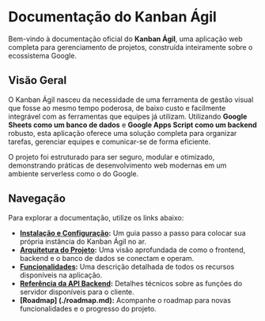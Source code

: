 # Documentação do Kanban Ágil

Bem-vindo à documentação oficial do **Kanban Ágil**, uma aplicação web completa para gerenciamento de projetos, construída inteiramente sobre o ecossistema Google.

## Visão Geral

O Kanban Ágil nasceu da necessidade de uma ferramenta de gestão visual que fosse ao mesmo tempo poderosa, de baixo custo e facilmente integrável com as ferramentas que equipes já utilizam. Utilizando **Google Sheets como um banco de dados** e **Google Apps Script como um backend** robusto, esta aplicação oferece uma solução completa para organizar tarefas, gerenciar equipes e comunicar-se de forma eficiente.

O projeto foi estruturado para ser seguro, modular e otimizado, demonstrando práticas de desenvolvimento web modernas em um ambiente serverless como o do Google.

## Navegação

Para explorar a documentação, utilize os links abaixo:

- **[Instalação e Configuração](./setup.md):** Um guia passo a passo para colocar sua própria instância do Kanban Ágil no ar.
- **[Arquitetura do Projeto](./architecture.md):** Uma visão aprofundada de como o frontend, backend e o banco de dados se conectam e operam.
- **[Funcionalidades](./features.md):** Uma descrição detalhada de todos os recursos disponíveis na aplicação.
- **[Referência da API Backend](./backend_api.md):** Detalhes técnicos sobre as funções do servidor disponíveis para o cliente.
- **[Roadmap] (./roadmap.md):** Acompanhe o roadmap para novas funcionalidades e o progresso do projeto. 
